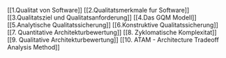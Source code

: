 
[[1.Qualitat von Software]]
[[2.Qualitatsmerkmale fur Software]]
[[3.Qualitatsziel und Qualitatsanforderung]]
[[4.Das GQM Modell]]
[[5.Analytische Qualitatssicherung]]
[[6.Konstruktive Qualitatssicherung]]
[[7. Quantitative Architekturbewertung]]
[[8. Zyklomatische Komplexitat]]
[[9. Qualitative Architekturbewertung]]
[[10. ATAM - Architecture Tradeoff Analysis Method]]
